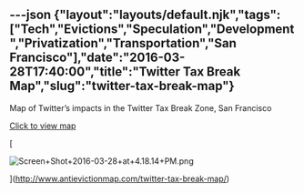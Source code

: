 ---json
{"layout":"layouts/default.njk","tags":["Tech","Evictions","Speculation","Development","Privatization","Transportation","San Francisco"],"date":"2016-03-28T17:40:00","title":"Twitter Tax Break Map","slug":"twitter-tax-break-map"}
---

Map of Twitter’s impacts in the Twitter Tax Break Zone, San Francisco

[Click to view map](http://www.antievictionmap.com/twitter-tax-break-map/)

[

![Screen+Shot+2016-03-28+at+4.18.14+PM.png](https://images.squarespace-cdn.com/content/v1/52b7d7a6e4b0b3e376ac8ea2/1514054435340-K1STLP5FKWA0OZBNHG06/ke17ZwdGBToddI8pDm48kDOqNpWdTeIWStd9w7PSVdBZw-zPPgdn4jUwVcJE1ZvWQUxwkmyExglNqGp0IvTJZUJFbgE-7XRK3dMEBRBhUpyTZ4LubjE93EpbLjLFPHsweJeG0NGsJIHlwSLkoZJzvKPOzb9Zsb3rZQkqij2CmxU/Screen%2BShot%2B2016-03-28%2Bat%2B4.18.14%2BPM.png)

](http://www.antievictionmap.com/twitter-tax-break-map/)